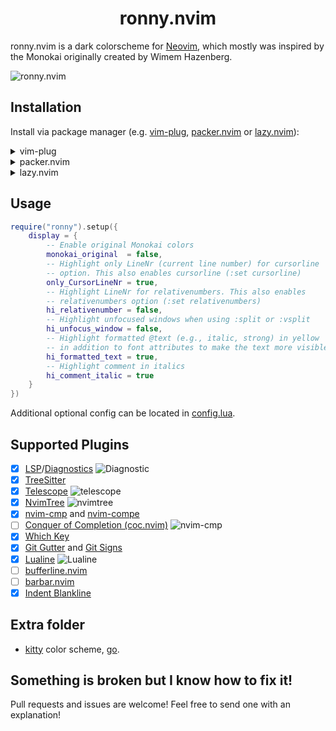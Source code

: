 <div align="center">

# ronny.nvim

</div>

ronny.nvim is a dark colorscheme for [Neovim](https://github.com/neovim/neovim), which mostly was inspired by the Monokai originally created by Wimem Hazenberg.

![ronny.nvim](preview/ronny.png)

## Installation

Install via package manager (e.g. [vim-plug](https://github.com/junegunn/vim-plug), [packer.nvim](https://github.com/wbthomason/packer.nvim) or [lazy.nvim](https://github.com/folke/lazy.nvim)):

<details><summary>vim-plug</summary>

```vim
call plug#begin()
Plug 'judaew/ronny.nvim'
call plug#end()

colorscheme ronny
lua require('ronny').setup()
```

</details>
<details><summary>packer.nvim</summary>

```lua
return require("packer").startup(function(use)
    use {
        "judaew/ronny.nvim",
        config = function()
            vim.cmd.colorscheme("ronny")
            require("ronny").setup()
        end
    }
end)
```

</details>
<details><summary>lazy.nvim</summary>

```lua
require("lazy").setup({
    {
        "judaew/ronny.nvim",
        priority = 1000,
        config = function()
            vim.cmd.colorscheme("ronny")
            require("ronny").setup()
        end
    }
})
```

</details>

## Usage

```lua
require("ronny").setup({
    display = {
        -- Enable original Monokai colors
        monokai_original  = false,
        -- Highlight only LineNr (current line number) for cursorline
        -- option. This also enables cursorline (:set cursorline)
        only_CursorLineNr = true,
        -- Highlight LineNr for relativenumbers. This also enables
        -- relativenumbers option (:set relativenumbers)
        hi_relativenumber = false,
        -- Highlight unfocused windows when using :split or :vsplit
        hi_unfocus_window = false,
        -- Highlight formatted @text (e.g., italic, strong) in yellow
        -- in addition to font attributes to make the text more visible
        hi_formatted_text = true,
        -- Highlight comment in italics
        hi_comment_italic = true
    }
})
```

Additional optional config can be located in [config.lua](lua/ronny/config.lua).

## Supported Plugins

- [x] [LSP](https://github.com/neovim/nvim-lspconfig)/[Diagnostics](https://neovim.io/doc/user/diagnostic.html)
  ![Diagnostic](preview/diagnostic.png)
- [x] [TreeSitter](https://github.com/nvim-treesitter/nvim-treesitter)
- [x] [Telescope](https://github.com/nvim-telescope/telescope.nvim)
  ![telescope](preview/telescope.png)
- [x] [NvimTree](https://github.com/kyazdani42/nvim-tree.lua)
  ![nvimtree](preview/nvimtree.png)
- [x] [nvim-cmp](https://github.com/hrsh7th/nvim-cmp) and [nvim-compe](https://github.com/hrsh7th/nvim-compe)
- [ ] [Conquer of Completion (coc.nvim)](https://github.com/neoclide/coc.nvim)
  ![nvim-cmp](preview/nvim-cmp.png)
- [x] [Which Key](https://github.com/folke/which-key.nvim)
- [x] [Git Gutter](https://github.com/airblade/vim-gitgutter) and [Git Signs](https://github.com/lewis6991/gitsigns.nvim)
- [x] [Lualine](https://github.com/hoob3rt/lualine.nvim)
  ![Lualine](preview/lualine.png)
- [ ] [bufferline.nvim](https://github.com/akinsho/bufferline.nvim)
- [ ] [barbar.nvim](https://github.com/romgrk/barbar.nvim)
- [x] [Indent Blankline](https://github.com/lukas-reineke/indent-blankline.nvim)

## Extra folder

- [kitty](https://sw.kovidgoyal.net/kitty/) color scheme, [go](extra/kitty/ronny.conf).

## Something is broken but I know how to fix it!

Pull requests and issues are welcome! Feel free to send one with an explanation!
